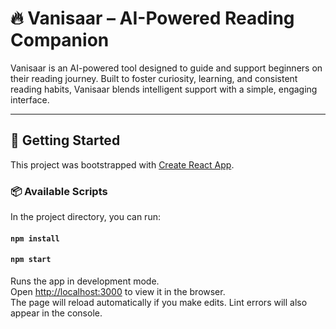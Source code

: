<h1>🔥 Vanisaar – AI-Powered Reading Companion</h1>
  <p>
    Vanisaar is an AI-powered tool designed to guide and support beginners on their reading journey. 
    Built to foster curiosity, learning, and consistent reading habits, Vanisaar blends intelligent 
    support with a simple, engaging interface.
  </p>

  <hr />

  <h2>🚀 Getting Started</h2>
  <p>This project was bootstrapped with 
    <a href="https://github.com/facebook/create-react-app" target="_blank" rel="noopener noreferrer">Create React App</a>.
  </p>

  <h3>📦 Available Scripts</h3>

  <p>In the project directory, you can run:</p>
  
<h4><code>npm install</code></h4>

  <h4><code>npm start</code></h4>
  <p>
    Runs the app in development mode.<br />
    Open <a href="http://localhost:3000" target="_blank" rel="noopener noreferrer">http://localhost:3000</a> to view it in the browser.<br />
    The page will reload automatically if you make edits. Lint errors will also appear in the console.
  </p>

